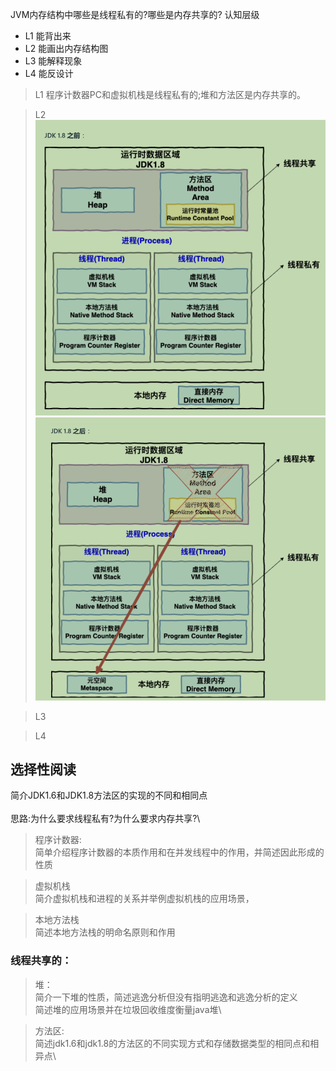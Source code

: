  
JVM内存结构中哪些是线程私有的?哪些是内存共享的?
认知层级
- L1 能背出来
- L2 能画出内存结构图
- L3 能解释现象
- L4 能反设计
> L1 程序计数器PC和虚拟机栈是线程私有的;堆和方法区是内存共享的。

> L2  ![img.png](img.png)![img_1.png](img_1.png)

> L3 

> L4





















## 选择性阅读
简介JDK1.6和JDK1.8方法区的实现的不同和相同点\
\
思路:为什么要求线程私有?为什么要求内存共享?\

>程序计数器:\
简单介绍程序计数器的本质作用和在并发线程中的作用，并简述因此形成的性质

>虚拟机栈\
简介虚拟机栈和进程的关系并举例虚拟机栈的应用场景，

>本地方法栈\
简述本地方法栈的明命名原则和作用

### 线程共享的：

>堆：\
简介一下堆的性质，简述逃逸分析但没有指明逃逸和逃逸分析的定义\
简述堆的应用场景并在垃圾回收维度衡量java堆\

>方法区:\
简述jdk1.6和jdk1.8的方法区的不同实现方式和存储数据类型的相同点和相异点\